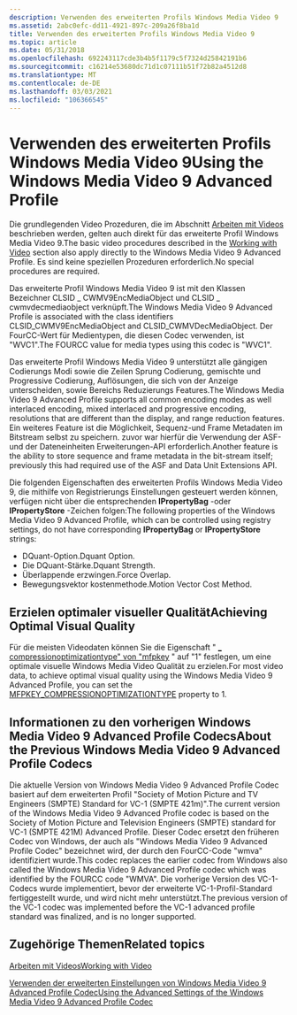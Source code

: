 ```yaml
---
description: Verwenden des erweiterten Profils Windows Media Video 9
ms.assetid: 2abc0efc-dd11-4921-897c-209a26f8ba1d
title: Verwenden des erweiterten Profils Windows Media Video 9
ms.topic: article
ms.date: 05/31/2018
ms.openlocfilehash: 692243117cde3b4b5f1179c5f7324d25842191b6
ms.sourcegitcommit: c16214e53680dc71d1c07111b51f72b82a4512d8
ms.translationtype: MT
ms.contentlocale: de-DE
ms.lasthandoff: 03/03/2021
ms.locfileid: "106366545"
---
```

# <a name="using-the-windows-media-video-9-advanced-profile"></a><span data-ttu-id="72b9e-103">Verwenden des erweiterten Profils Windows Media Video 9</span><span class="sxs-lookup"><span data-stu-id="72b9e-103">Using the Windows Media Video 9 Advanced Profile</span></span>

<span data-ttu-id="72b9e-104">Die grundlegenden Video Prozeduren, die im Abschnitt [Arbeiten mit Videos](workingwithvideo.md) beschrieben werden, gelten auch direkt für das erweiterte Profil Windows Media Video 9.</span><span class="sxs-lookup"><span data-stu-id="72b9e-104">The basic video procedures described in the [Working with Video](workingwithvideo.md) section also apply directly to the Windows Media Video 9 Advanced Profile.</span></span> <span data-ttu-id="72b9e-105">Es sind keine speziellen Prozeduren erforderlich.</span><span class="sxs-lookup"><span data-stu-id="72b9e-105">No special procedures are required.</span></span>

<span data-ttu-id="72b9e-106">Das erweiterte Profil Windows Media Video 9 ist mit den Klassen Bezeichner CLSID \_ CWMV9EncMediaObject und CLSID \_ cwmvdecmediaobject verknüpft.</span><span class="sxs-lookup"><span data-stu-id="72b9e-106">The Windows Media Video 9 Advanced Profile is associated with the class identifiers CLSID\_CWMV9EncMediaObject and CLSID\_CWMVDecMediaObject.</span></span> <span data-ttu-id="72b9e-107">Der FourCC-Wert für Medientypen, die diesen Codec verwenden, ist "WVC1".</span><span class="sxs-lookup"><span data-stu-id="72b9e-107">The FOURCC value for media types using this codec is "WVC1".</span></span>

<span data-ttu-id="72b9e-108">Das erweiterte Profil Windows Media Video 9 unterstützt alle gängigen Codierungs Modi sowie die Zeilen Sprung Codierung, gemischte und Progressive Codierung, Auflösungen, die sich von der Anzeige unterscheiden, sowie Bereichs Reduzierungs Features.</span><span class="sxs-lookup"><span data-stu-id="72b9e-108">The Windows Media Video 9 Advanced Profile supports all common encoding modes as well interlaced encoding, mixed interlaced and progressive encoding, resolutions that are different than the display, and range reduction features.</span></span> <span data-ttu-id="72b9e-109">Ein weiteres Feature ist die Möglichkeit, Sequenz-und Frame Metadaten im Bitstream selbst zu speichern. zuvor war hierfür die Verwendung der ASF-und der Dateneinheiten Erweiterungen-API erforderlich.</span><span class="sxs-lookup"><span data-stu-id="72b9e-109">Another feature is the ability to store sequence and frame metadata in the bit-stream itself; previously this had required use of the ASF and Data Unit Extensions API.</span></span>

<span data-ttu-id="72b9e-110">Die folgenden Eigenschaften des erweiterten Profils Windows Media Video 9, die mithilfe von Registrierungs Einstellungen gesteuert werden können, verfügen nicht über die entsprechenden **IPropertyBag** -oder **IPropertyStore** -Zeichen folgen:</span><span class="sxs-lookup"><span data-stu-id="72b9e-110">The following properties of the Windows Media Video 9 Advanced Profile, which can be controlled using registry settings, do not have corresponding **IPropertyBag** or **IPropertyStore** strings:</span></span>

-   <span data-ttu-id="72b9e-111">DQuant-Option.</span><span class="sxs-lookup"><span data-stu-id="72b9e-111">Dquant Option.</span></span>
-   <span data-ttu-id="72b9e-112">Die DQuant-Stärke.</span><span class="sxs-lookup"><span data-stu-id="72b9e-112">Dquant Strength.</span></span>
-   <span data-ttu-id="72b9e-113">Überlappende erzwingen.</span><span class="sxs-lookup"><span data-stu-id="72b9e-113">Force Overlap.</span></span>
-   <span data-ttu-id="72b9e-114">Bewegungsvektor kostenmethode.</span><span class="sxs-lookup"><span data-stu-id="72b9e-114">Motion Vector Cost Method.</span></span>

## <a name="achieving-optimal-visual-quality"></a><span data-ttu-id="72b9e-115">Erzielen optimaler visueller Qualität</span><span class="sxs-lookup"><span data-stu-id="72b9e-115">Achieving Optimal Visual Quality</span></span>

<span data-ttu-id="72b9e-116">Für die meisten Videodaten können Sie die Eigenschaft " [ \_ compressionoptimizationtype" von "mfpkey](mfpkey-compressionoptimizationtypeproperty.md) " auf "1" festlegen, um eine optimale visuelle Windows Media Video Qualität zu erzielen.</span><span class="sxs-lookup"><span data-stu-id="72b9e-116">For most video data, to achieve optimal visual quality using the Windows Media Video 9 Advanced Profile, you can set the [MFPKEY\_COMPRESSIONOPTIMIZATIONTYPE](mfpkey-compressionoptimizationtypeproperty.md) property to 1.</span></span>

## <a name="about-the-previous-windows-media-video-9-advanced-profile-codecs"></a><span data-ttu-id="72b9e-117">Informationen zu den vorherigen Windows Media Video 9 Advanced Profile Codecs</span><span class="sxs-lookup"><span data-stu-id="72b9e-117">About the Previous Windows Media Video 9 Advanced Profile Codecs</span></span>

<span data-ttu-id="72b9e-118">Die aktuelle Version von Windows Media Video 9 Advanced Profile Codec basiert auf dem erweiterten Profil "Society of Motion Picture and TV Engineers (SMPTE) Standard for VC-1 (SMPTE 421m)".</span><span class="sxs-lookup"><span data-stu-id="72b9e-118">The current version of the Windows Media Video 9 Advanced Profile codec is based on the Society of Motion Picture and Television Engineers (SMPTE) standard for VC-1 (SMPTE 421M) Advanced Profile.</span></span> <span data-ttu-id="72b9e-119">Dieser Codec ersetzt den früheren Codec von Windows, der auch als "Windows Media Video 9 Advanced Profile Codec" bezeichnet wird, der durch den FourCC-Code "wmva" identifiziert wurde.</span><span class="sxs-lookup"><span data-stu-id="72b9e-119">This codec replaces the earlier codec from Windows also called the Windows Media Video 9 Advanced Profile codec which was identified by the FOURCC code "WMVA".</span></span> <span data-ttu-id="72b9e-120">Die vorherige Version des VC-1-Codecs wurde implementiert, bevor der erweiterte VC-1-Profil-Standard fertiggestellt wurde, und wird nicht mehr unterstützt.</span><span class="sxs-lookup"><span data-stu-id="72b9e-120">The previous version of the VC-1 codec was implemented before the VC-1 advanced profile standard was finalized, and is no longer supported.</span></span>

## <a name="related-topics"></a><span data-ttu-id="72b9e-121">Zugehörige Themen</span><span class="sxs-lookup"><span data-stu-id="72b9e-121">Related topics</span></span>

<dl> <dt>

[<span data-ttu-id="72b9e-122">Arbeiten mit Videos</span><span class="sxs-lookup"><span data-stu-id="72b9e-122">Working with Video</span></span>](workingwithvideo.md)
</dt> 
<dt>

[<span data-ttu-id="72b9e-123">Verwenden der erweiterten Einstellungen von Windows Media Video 9 Advanced Profile Codec</span><span class="sxs-lookup"><span data-stu-id="72b9e-123">Using the Advanced Settings of the Windows Media Video 9 Advanced Profile Codec</span></span>](https://www.microsoft.com/windows/windowsmedia/howto/articles/codecadvancedsettings.aspx)
</dt> </dl>

 

 



